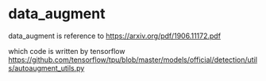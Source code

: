 # data_augment

data_augment is reference to https://arxiv.org/pdf/1906.11172.pdf

which code is written by tensorflow
https://github.com/tensorflow/tpu/blob/master/models/official/detection/utils/autoaugment_utils.py

